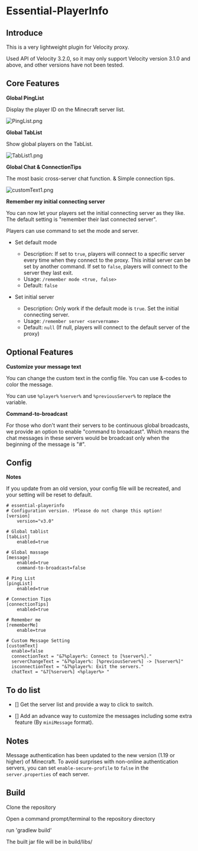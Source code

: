 # Essential-PlayerInfo

## Introduce

This is a very lightweight plugin for Velocity proxy.

Used API of Velocity 3.2.0, so it may only support Velocity version 3.1.0 and above, and other versions have not been tested.

## Core Features

**Global PingList**

Display the player ID on the Minecraft server list.

![PingList.png][1]

**Global TabList**

Show global players on the TabList.

![TabList1.png][2]

**Global Chat & ConnectionTips**

The most basic cross-server chat function. & Simple connection tips.

![customText1.png][3]

**Remember my initial connecting server**

You can now let your players set the initial connecting server as they like. The default setting is "remember their last connected server".

Players can use command to set the mode and server.

- Set default mode
  - Description: If set to `true`, players will connect to a specific server every time when they connect to the proxy. This initial server can be set by another command.
    If set to `false`, players will connect to the server they last exit.
  - Usage: `/remember mode <true, false>`
  - Default: `false`


- Set initial server
    - Description: Only work if the default mode is `true`. Set the initial connecting server.
    - Usage: `/remember server <servername>`
    - Default: `null` (If null, players will connect to the default server of the proxy)
    
## Optional Features

**Customize your message text**

You can change the custom text in the config file. You can use &-codes to color the message.

You can use `%player%` `%server%` and `%previousServer%` to replace the variable.

**Command-to-broadcast**

For those who don't want their servers to be continuous global broadcasts, we provide an option to enable "command to
broadcast". Which means the chat messages in these servers would be broadcast only when the beginning of the message
is "#".

## Config

**Notes**

 If you update from an old version, your config file will be recreated, and your setting will be reset to default.

    # essential-playerinfo
    # Configuration version. !Please do not change this option!
    [version]
        version="v3.0"
    
    # Global tablist
    [tabList]
        enabled=true
    
    # Global massage
    [message]
        enabled=true
        command-to-broadcast=false
    
    # Ping List
    [pingList]
        enabled=true
    
    # Connection Tips
    [connectionTips]
        enabled=true

    # Remember me
    [rememberMe]
        enable=true
    
    # Custom Message Setting
    [customText]
      enable=false
      connectionText = "&7%player%: Connect to [%server%]."
      serverChangeText = "&7%player%: [%previousServer%] -> [%server%]"
      isconnectionText = "&7%player%: Exit the servers."
      chatText = "&7[%server%] <%player%> "

## To do list

- [] Get the server list and provide a way to click to switch.

- [] Add an advance way to customize the messages including some extra feature (By `miniMessage` format).

## Notes

Message authentication has been updated to the new version (1.19 or higher) of Minecraft. To avoid surprises with non-online authentication servers, you can set `enable-secure-profile` to `false` in the `server.properties` of each server.

## Build

Clone the repository

Open a command prompt/terminal to the repository directory

run 'gradlew build'

The built jar file will be in build/libs/

[1]: https://cdn.ussjackdaw.com/image/PingList.png

[2]: https://cdn.ussjackdaw.com/image/TabList1.png

[3]: https://cdn.ussjackdaw.com/image/customText1.png
